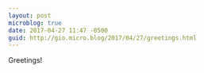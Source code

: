 ```yaml
---
layout: post
microblog: true
date: 2017-04-27 11:47 -0500
guid: http://gio.micro.blog/2017/04/27/greetings.html
---
```

Greetings!
